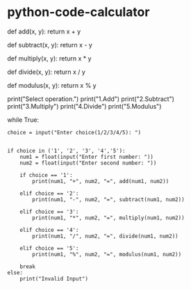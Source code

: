 # python-code-calculator
def add(x, y):
    return x + y


def subtract(x, y):
    return x - y


def multiply(x, y):
    return x * y


def divide(x, y):
    return x / y

def modulus(x, y):
    return x % y

print("Select operation.")
print("1.Add")
print("2.Subtract")
print("3.Multiply")
print("4.Divide")
print("5.Modulus")

while True:
    
    choice = input("Enter choice(1/2/3/4/5): ")

   
    if choice in ('1', '2', '3', '4','5'):
        num1 = float(input("Enter first number: "))
        num2 = float(input("Enter second number: "))

        if choice == '1':
            print(num1, "+", num2, "=", add(num1, num2))

        elif choice == '2':
            print(num1, "-", num2, "=", subtract(num1, num2))

        elif choice == '3':
            print(num1, "*", num2, "=", multiply(num1, num2))

        elif choice == '4':
            print(num1, "/", num2, "=", divide(num1, num2))
        
        elif choice == '5':
            print(num1, "%", num2, "=", modulus(num1, num2))

        break
    else:
        print("Invalid Input")
